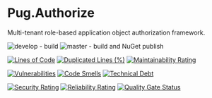 ﻿# Pug.Authorize

Multi-tenant role-based application object authorization framework.

![develop - build](https://github.com/NDWX/Authorized/workflows/develop%20-%20build/badge.svg?branch=develop) ![master - build and NuGet publish](https://github.com/NDWX/Authorized/workflows/master%20-%20build%20and%20NuGet%20publish/badge.svg?branch=master)

[![Lines of Code](https://sonarcloud.io/api/project_badges/measure?project=NDWX_Authorized&metric=ncloc)](https://sonarcloud.io/summary/new_code?id=NDWX_Authorized) [![Duplicated Lines (%)](https://sonarcloud.io/api/project_badges/measure?project=NDWX_Authorized&metric=duplicated_lines_density)](https://sonarcloud.io/summary/new_code?id=NDWX_Authorized) [![Maintainability Rating](https://sonarcloud.io/api/project_badges/measure?project=NDWX_Authorized&metric=sqale_rating)](https://sonarcloud.io/summary/new_code?id=NDWX_Authorized)

[![Vulnerabilities](https://sonarcloud.io/api/project_badges/measure?project=NDWX_Authorized&metric=vulnerabilities)](https://sonarcloud.io/summary/new_code?id=NDWX_Authorized) [![Code Smells](https://sonarcloud.io/api/project_badges/measure?project=NDWX_Authorized&metric=code_smells)](https://sonarcloud.io/summary/new_code?id=NDWX_Authorized) [![Technical Debt](https://sonarcloud.io/api/project_badges/measure?project=NDWX_Authorized&metric=sqale_index)](https://sonarcloud.io/summary/new_code?id=NDWX_Authorized) 

[![Security Rating](https://sonarcloud.io/api/project_badges/measure?project=NDWX_Authorized&metric=security_rating)](https://sonarcloud.io/summary/new_code?id=NDWX_Authorized)  [![Reliability Rating](https://sonarcloud.io/api/project_badges/measure?project=NDWX_Authorized&metric=reliability_rating)](https://sonarcloud.io/summary/new_code?id=NDWX_Authorized) [![Quality Gate Status](https://sonarcloud.io/api/project_badges/measure?project=NDWX_Authorized&metric=alert_status)](https://sonarcloud.io/summary/new_code?id=NDWX_Authorized) 
